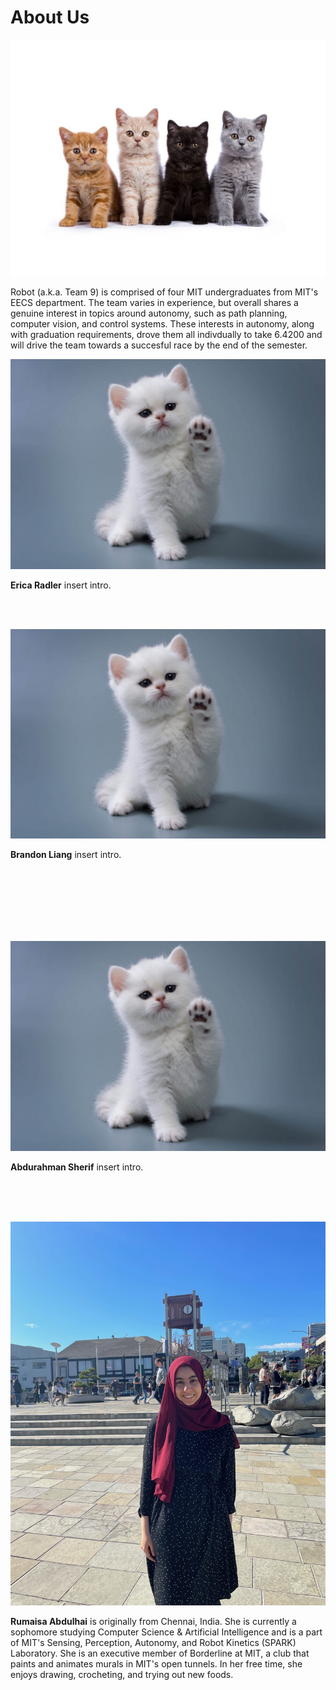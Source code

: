 # About Us

<span class="image main">![](assets/images/about/team.jpeg)</span>

Robot (a.k.a. Team 9) is comprised of four MIT undergraduates from MIT's EECS department. The team varies in experience, but overall shares a genuine interest in topics around autonomy, such as path planning, computer vision, and control systems. These interests in autonomy, along with graduation requirements, drove them all indivdually to take 6.4200 and will drive the team towards a succesful race by the end of the semester.

<span class="image left about">![](assets/images/about/cat.jpeg)</span>

**Erica Radler** insert intro.

<br>
<br>

<span class="image left about">![](assets/images/about/cat.jpeg)</span>

**Brandon Liang** insert intro.

<br>
<br>
<br>
<br>
<br>
<br>

<span class="image left about">![](assets/images/about/cat.jpeg)</span>

**Abdurahman Sherif** insert intro.

<br>
<br>
<br>

<span class="image right about">![](assets/images/about/rumaisa.JPG)</span>

**Rumaisa Abdulhai** is originally from Chennai, India. She is currently a sophomore studying Computer Science & Artificial Intelligence and is a part of MIT's Sensing, Perception, Autonomy, and Robot Kinetics (SPARK) Laboratory. She is an executive member of Borderline at MIT, a club that paints and animates murals in MIT's open tunnels. In her free time, she enjoys drawing, crocheting, and trying out new foods.

<br>
<br>